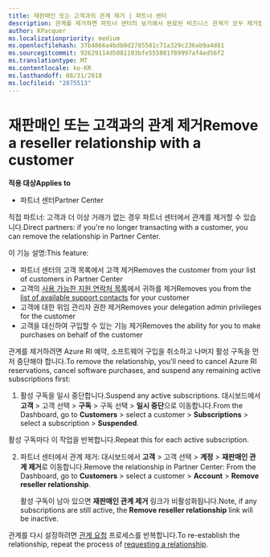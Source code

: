 ```yaml
---
title: 재판매인 또는 고객과의 관계 제거 | 파트너 센터
description: 관계를 제거하면 파트너 센터의 보기에서 완료된 비즈니스 관계가 모두 제거됩니다.
author: KPacquer
ms.localizationpriority: medium
ms.openlocfilehash: 37b4866a4bdb0d2785581c71a329c236ab9a4d81
ms.sourcegitcommit: 92629114d5081103bfe555081f69997af4ed56f2
ms.translationtype: MT
ms.contentlocale: ko-KR
ms.lasthandoff: 08/31/2018
ms.locfileid: "2875513"
---
```

# <a name="remove-a-reseller-relationship-with-a-customer"></a><span data-ttu-id="7ea3e-103">재판매인 또는 고객과의 관계 제거</span><span class="sxs-lookup"><span data-stu-id="7ea3e-103">Remove a reseller relationship with a customer</span></span>

**<span data-ttu-id="7ea3e-104">적용 대상</span><span class="sxs-lookup"><span data-stu-id="7ea3e-104">Applies to</span></span>**

-   <span data-ttu-id="7ea3e-105">파트너 센터</span><span class="sxs-lookup"><span data-stu-id="7ea3e-105">Partner Center</span></span>

<span data-ttu-id="7ea3e-106">직접 파트너: 고객과 더 이상 거래가 없는 경우 파트너 센터에서 관계를 제거할 수 있습니다.</span><span class="sxs-lookup"><span data-stu-id="7ea3e-106">Direct partners: if you're no longer transacting with a customer, you can remove the relationship in Partner Center.</span></span> 

<span data-ttu-id="7ea3e-107">이 기능 설명:</span><span class="sxs-lookup"><span data-stu-id="7ea3e-107">This feature:</span></span>
*  <span data-ttu-id="7ea3e-108">파트너 센터의 고객 목록에서 고객 제거</span><span class="sxs-lookup"><span data-stu-id="7ea3e-108">Removes the customer from your list of customers in Partner Center</span></span>
*  <span data-ttu-id="7ea3e-109">고객의 [사용 가능한 지원 연락처 목록](assign-support-contacts.md)에서 귀하를 제거</span><span class="sxs-lookup"><span data-stu-id="7ea3e-109">Removes you from the [list of available support contacts](assign-support-contacts.md) for your customer</span></span>
*  <span data-ttu-id="7ea3e-110">고객에 대한 위임 관리자 권한 제거</span><span class="sxs-lookup"><span data-stu-id="7ea3e-110">Removes your delegation admin privileges for the customer</span></span>
*  <span data-ttu-id="7ea3e-111">고객을 대신하여 구입할 수 있는 기능 제거</span><span class="sxs-lookup"><span data-stu-id="7ea3e-111">Removes the ability for you to make purchases on behalf of the customer</span></span>

<span data-ttu-id="7ea3e-112">관계를 제거하려면 Azure RI 예약, 소프트웨어 구입을 취소하고 나머지 활성 구독을 먼저 중단해야 합니다.</span><span class="sxs-lookup"><span data-stu-id="7ea3e-112">To remove the relationship, you'll need to cancel Azure RI reservations, cancel software purchases, and suspend any remaining active subscriptions first:</span></span>

1.  <span data-ttu-id="7ea3e-113">활성 구독을 일시 중단합니다.</span><span class="sxs-lookup"><span data-stu-id="7ea3e-113">Suspend any active subscriptions.</span></span> <span data-ttu-id="7ea3e-114">대시보드에서 **고객** > 고객 선택 > **구독** > 구독 선택 > **일시 중단**으로 이동합니다.</span><span class="sxs-lookup"><span data-stu-id="7ea3e-114">From the Dashboard, go to **Customers** > select a customer > **Subscriptions** > select a subscription > **Suspended**.</span></span> 

   <span data-ttu-id="7ea3e-115">활성 구독마다 이 작업을 반복합니다.</span><span class="sxs-lookup"><span data-stu-id="7ea3e-115">Repeat this for each active subscription.</span></span>

2.  <span data-ttu-id="7ea3e-116">파트너 센터에서 관계 제거: 대시보드에서 **고객** > 고객 선택 > **계정** > **재판매인 관계 제거**로 이동합니다.</span><span class="sxs-lookup"><span data-stu-id="7ea3e-116">Remove the relationship in Partner Center: From the Dashboard, go to **Customers** > select a customer > **Account** > **Remove reseller relationship**.</span></span>

    <span data-ttu-id="7ea3e-117">활성 구독이 남아 있으면 **재판매인 관계 제거** 링크가 비활성화됩니다.</span><span class="sxs-lookup"><span data-stu-id="7ea3e-117">Note, if any subscriptions are still active, the **Remove reseller relationship** link will be inactive.</span></span> 

<span data-ttu-id="7ea3e-118">관계를 다시 설정하려면 [관계 요청](request-a-relationship-with-a-customer.md) 프로세스를 반복합니다.</span><span class="sxs-lookup"><span data-stu-id="7ea3e-118">To re-establish the relationship, repeat the process of [requesting a relationship](request-a-relationship-with-a-customer.md).</span></span>
